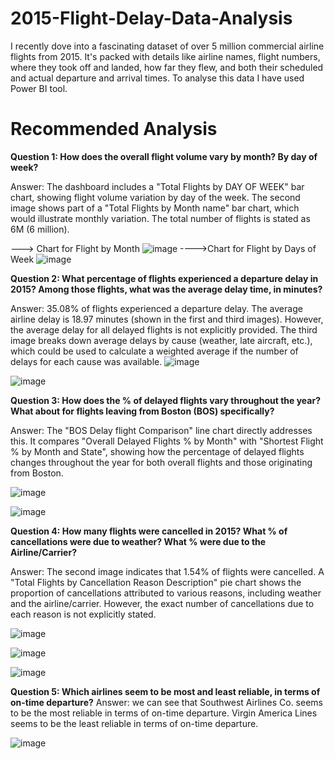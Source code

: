 # 2015-Flight-Delay-Data-Analysis

I recently dove into a fascinating dataset of over 5 million commercial airline flights from 2015. It's packed with details like airline names, flight numbers, where they took off and landed, how far they flew, and both their scheduled and actual departure and arrival times. To analyse this data I have used Power BI tool.

# Recommended Analysis
**Question 1: How does the overall flight volume vary by month? By day of week?**

Answer: The dashboard includes a "Total Flights by DAY OF WEEK" bar chart, showing flight volume variation by day of the week. The second image shows part of a "Total Flights by Month name" bar chart, which would illustrate monthly variation. The total number of flights is stated as 6M (6 million).

---> Chart for Flight by Month
![image](https://github.com/user-attachments/assets/3ec0092e-5018-45c1-864d-cea443047c59)
---->Chart for Flight by Days of Week
![image](https://github.com/user-attachments/assets/df4cb367-8783-47f7-b8d4-79c1eff4613e)

**Question 2: What percentage of flights experienced a departure delay in 2015? Among those flights, what was the average delay time, in minutes?**

Answer: 35.08% of flights experienced a departure delay. The average airline delay is 18.97 minutes (shown in the first and third images). However, the average delay for all delayed flights is not explicitly provided. The third image breaks down average delays by cause (weather, late aircraft, etc.), which could be used to calculate a weighted average if the number of delays for each cause was available.
![image](https://github.com/user-attachments/assets/135c1099-644d-4f8a-849d-0b4e9287b7c1)

![image](https://github.com/user-attachments/assets/40dce572-0818-4257-8685-5e12415fe0e9)

**Question 3: How does the % of delayed flights vary throughout the year? What about for flights leaving from Boston (BOS) specifically?**

Answer: The "BOS Delay flight Comparison" line chart directly addresses this. It compares "Overall Delayed Flights % by Month" with "Shortest Flight % by Month and State", showing how the percentage of delayed flights changes throughout the year for both overall flights and those originating from Boston.

![image](https://github.com/user-attachments/assets/5c35f3f1-a5f1-4e82-81e3-692931a0e13f)

![image](https://github.com/user-attachments/assets/6d342d29-9f9a-487c-b8f9-a2024547a8d2)

**Question 4: How many flights were cancelled in 2015? What % of cancellations were due to weather? What % were due to the Airline/Carrier?**  

Answer: The second image indicates that 1.54% of flights were cancelled. A "Total Flights by Cancellation Reason Description" pie chart shows the proportion of cancellations attributed to various reasons, including weather and the airline/carrier. However, the exact number of cancellations due to each reason is not explicitly stated.

![image](https://github.com/user-attachments/assets/e8f84d16-a1cf-4d69-9ba9-48ef01aa0acc)

![image](https://github.com/user-attachments/assets/94c38283-ab1b-4557-b037-175c4111f68c)

![image](https://github.com/user-attachments/assets/3a2a3fda-ea00-491d-8761-90dafa2fd147)


**Question 5: Which airlines seem to be most and least reliable, in terms of on-time departure?**
Answer: we can see that Southwest Airlines Co. seems to be the most reliable in terms of on-time departure. Virgin America Lines seems to be the least reliable in terms of on-time departure.

![image](https://github.com/user-attachments/assets/5cf5542f-cac4-4bd2-b066-4e8312989f3b)

